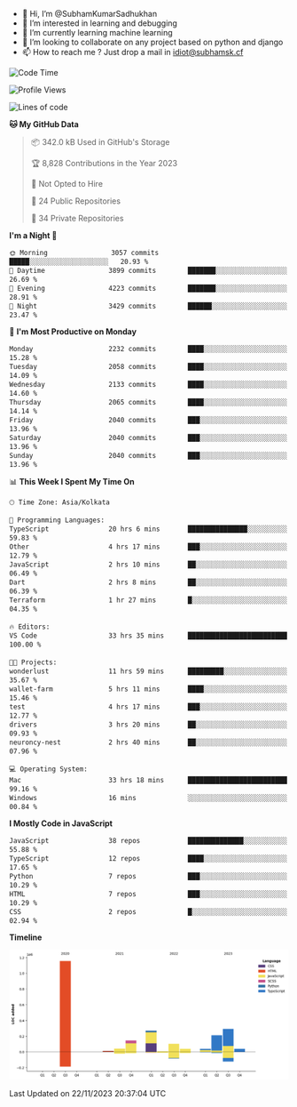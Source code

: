 - 👋 Hi, I’m @SubhamKumarSadhukhan
- 👀 I’m interested in learning and debugging
- 🌱 I’m currently learning machine learning
- 💞️ I’m looking to collaborate on any project based on python and django
- 📫 How to reach me ?
      Just drop a mail in idiot@subhamsk.cf

<!---
SubhamKumarSadhukhan/SubhamKumarSadhukhan is a ✨ special ✨ repository because its `README.md` (this file) appears on your GitHub profile.
You can click the Preview link to take a look at your changes.
--->


<!--START_SECTION:waka-->
![Code Time](http://img.shields.io/badge/Code%20Time-1%2C710%20hrs%2041%20mins-blue)

![Profile Views](http://img.shields.io/badge/Profile%20Views-0-blue)

![Lines of code](https://img.shields.io/badge/From%20Hello%20World%20I%27ve%20Written-2.3%20million%20lines%20of%20code-blue)

**🐱 My GitHub Data** 

> 📦 342.0 kB Used in GitHub's Storage 
 > 
> 🏆 8,828 Contributions in the Year 2023
 > 
> 🚫 Not Opted to Hire
 > 
> 📜 24 Public Repositories 
 > 
> 🔑 34 Private Repositories 
 > 
**I'm a Night 🦉** 

```text
🌞 Morning                3057 commits        █████░░░░░░░░░░░░░░░░░░░░   20.93 % 
🌆 Daytime                3899 commits        ███████░░░░░░░░░░░░░░░░░░   26.69 % 
🌃 Evening                4223 commits        ███████░░░░░░░░░░░░░░░░░░   28.91 % 
🌙 Night                  3429 commits        ██████░░░░░░░░░░░░░░░░░░░   23.47 % 
```
📅 **I'm Most Productive on Monday** 

```text
Monday                   2232 commits        ████░░░░░░░░░░░░░░░░░░░░░   15.28 % 
Tuesday                  2058 commits        ████░░░░░░░░░░░░░░░░░░░░░   14.09 % 
Wednesday                2133 commits        ████░░░░░░░░░░░░░░░░░░░░░   14.60 % 
Thursday                 2065 commits        ████░░░░░░░░░░░░░░░░░░░░░   14.14 % 
Friday                   2040 commits        ███░░░░░░░░░░░░░░░░░░░░░░   13.96 % 
Saturday                 2040 commits        ███░░░░░░░░░░░░░░░░░░░░░░   13.96 % 
Sunday                   2040 commits        ███░░░░░░░░░░░░░░░░░░░░░░   13.96 % 
```


📊 **This Week I Spent My Time On** 

```text
🕑︎ Time Zone: Asia/Kolkata

💬 Programming Languages: 
TypeScript               20 hrs 6 mins       ███████████████░░░░░░░░░░   59.83 % 
Other                    4 hrs 17 mins       ███░░░░░░░░░░░░░░░░░░░░░░   12.79 % 
JavaScript               2 hrs 10 mins       ██░░░░░░░░░░░░░░░░░░░░░░░   06.49 % 
Dart                     2 hrs 8 mins        ██░░░░░░░░░░░░░░░░░░░░░░░   06.39 % 
Terraform                1 hr 27 mins        █░░░░░░░░░░░░░░░░░░░░░░░░   04.35 % 

🔥 Editors: 
VS Code                  33 hrs 35 mins      █████████████████████████   100.00 % 

🐱‍💻 Projects: 
wonderlust               11 hrs 59 mins      █████████░░░░░░░░░░░░░░░░   35.67 % 
wallet-farm              5 hrs 11 mins       ████░░░░░░░░░░░░░░░░░░░░░   15.46 % 
test                     4 hrs 17 mins       ███░░░░░░░░░░░░░░░░░░░░░░   12.77 % 
drivers                  3 hrs 20 mins       ██░░░░░░░░░░░░░░░░░░░░░░░   09.93 % 
neuroncy-nest            2 hrs 40 mins       ██░░░░░░░░░░░░░░░░░░░░░░░   07.96 % 

💻 Operating System: 
Mac                      33 hrs 18 mins      █████████████████████████   99.16 % 
Windows                  16 mins             ░░░░░░░░░░░░░░░░░░░░░░░░░   00.84 % 
```

**I Mostly Code in JavaScript** 

```text
JavaScript               38 repos            ██████████████░░░░░░░░░░░   55.88 % 
TypeScript               12 repos            ████░░░░░░░░░░░░░░░░░░░░░   17.65 % 
Python                   7 repos             ███░░░░░░░░░░░░░░░░░░░░░░   10.29 % 
HTML                     7 repos             ███░░░░░░░░░░░░░░░░░░░░░░   10.29 % 
CSS                      2 repos             █░░░░░░░░░░░░░░░░░░░░░░░░   02.94 % 
```



**Timeline**

![Lines of Code chart](https://raw.githubusercontent.com/SubhamKumarSadhukhan/SubhamKumarSadhukhan/main/assets/bar_graph.png)


 Last Updated on 22/11/2023 20:37:04 UTC
<!--END_SECTION:waka-->
